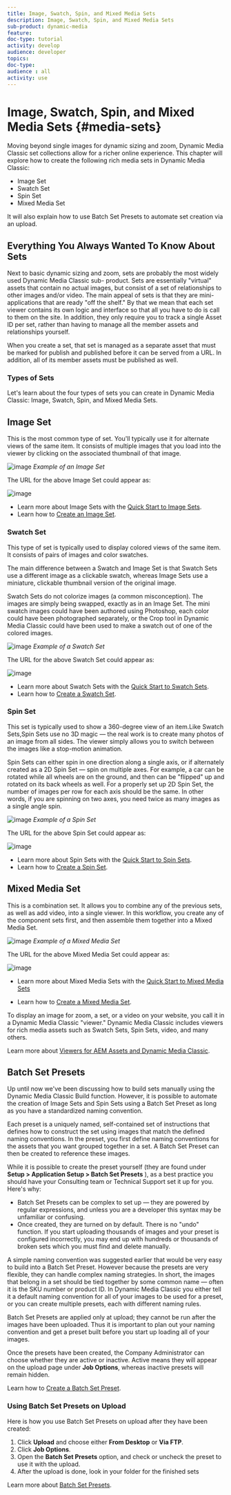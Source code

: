 ```yaml
---
title: Image, Swatch, Spin, and Mixed Media Sets
description: Image, Swatch, Spin, and Mixed Media Sets
sub-product: dynamic-media
feature:
doc-type: tutorial
activity: develop
audience: developer
topics:
doc-type:
audience : all
activity: use
---
```


# Image, Swatch, Spin, and Mixed Media Sets {#media-sets}

Moving beyond single images for dynamic sizing and zoom, Dynamic Media Classic set collections allow for a richer online experience. This chapter will explore how to create the following rich media sets in Dynamic Media Classic:

* Image Set
* Swatch Set
* Spin Set
* Mixed Media Set

It will also explain how to use Batch Set Presets to automate set creation via an upload.

## Everything You Always Wanted To Know About Sets

Next to basic dynamic sizing and zoom, sets are probably the most widely used Dynamic Media Classic sub- product. Sets are essentially "virtual" assets that contain no actual images, but consist of a set of relationships to other images and/or video. The main appeal of sets is that they are mini-applications that are ready "off the shelf." By that we mean that each set viewer contains its own logic and interface so that all you have to do is call to them on the site. In addition, they only require you to track a single Asset ID per set, rather than having to manage all the member assets and relationships yourself.

When you create a set, that set is managed as a separate asset that must be marked for publish and published before it can be served from a URL. In addition, all of its member assets must be published as well.

### Types of Sets

Let's learn about the four types of sets you can create in Dynamic Media Classic: Image, Swatch, Spin, and Mixed Media Sets.

## Image Set

This is the most common type of set. You'll typically use it for alternate views of the same item. It consists of multiple images that you load into the viewer by clicking on the associated thumbnail of that image.

![image](assets/media-sets/image-set-1.jpg)
*Example of an Image Set*

The URL for the above Image Set could appear as:

![image](assets/media-sets/image-set-url-1.png)

* Learn more about Image Sets with the [Quick Start to Image Sets](https://docs.adobe.com/content/help/en/dynamic-media-classic/using/image-sets/quick-start-image-sets.html).
* Learn how to [Create an Image Set](https://docs.adobe.com/content/help/en/dynamic-media-classic/using/image-sets/creating-image-set.html#creating-an-image-set).

### Swatch Set

This type of set is typically used to display colored views of the same item. It consists of pairs of images and color swatches.

The main difference between a Swatch and Image Set is that Swatch Sets use a different image as a clickable swatch, whereas Image Sets use a miniature, clickable thumbnail version of the original image.

Swatch Sets do not colorize images (a common misconception). The images are simply being swapped, exactly as in an Image Set. The mini swatch images could have been authored using Photoshop, each color could have been photographed separately, or the Crop tool in Dynamic Media Classic could have been used to make a swatch out of one of the colored images.

![image](assets/media-sets/image-set-2.jpg)
*Example of a Swatch Set*

The URL for the above Swatch Set could appear as:

![image](assets/media-sets/image-set_url.png)

* Learn more about Swatch Sets with the [Quick Start to Swatch Sets](https://docs.adobe.com/content/help/en/dynamic-media-classic/using/swatch-sets/quick-start-swatch-sets.html).
* Learn how to [Create a Swatch Set](https://docs.adobe.com/content/help/en/dynamic-media-classic/using/swatch-sets/creating-swatch-set.html#creating-a-swatch-set).

### Spin Set

This set is typically used to show a 360-degree view of an item.Like Swatch Sets,Spin Sets use no 3D magic — the real work is to create many photos of an image from all sides. The viewer simply allows you to switch between the images like a stop-motion animation.

Spin Sets can either spin in one direction along a single axis, or if alternately created as a 2D Spin Set — spin on multiple axes. For example, a car can be rotated while all wheels are on the ground, and then can be "flipped" up and rotated on its back wheels as well. For a properly set up 2D Spin Set, the number of images per row for each axis should be the same. In other words, if you are spinning on two axes, you need twice as many images as a single angle spin.

![image](assets/media-sets/image-set-3.png)
*Example of a Spin Set*

The URL for the above Spin Set could appear as:

![image](assets/media-sets/spin-set.png)

* Learn more about Spin Sets with the [Quick Start to Spin Sets](https://docs.adobe.com/content/help/en/dynamic-media-classic/using/spin-sets/quick-start-spin-sets.html).
* Learn how to [Create a Spin Set](https://docs.adobe.com/content/help/en/dynamic-media-classic/using/spin-sets/creating-spin-set.html#creating-a-spin-set).

## Mixed Media Set

This is a combination set. It allows you to combine any of the previous sets, as well as add video, into a single viewer. In this workflow, you create any of the component sets first, and then assemble them together into a Mixed Media Set.

![image](assets/media-sets/image-set-4.png)
*Example of a Mixed Media Set*

The URL for the above Mixed Media Set could appear as:

![image](assets/media-sets/image-set-url-1.png)

* Learn more about Mixed Media Sets with the [Quick Start to Mixed Media Sets](https://docs.adobe.com/content/help/en/dynamic-media-classic/using/mixed-media-sets/quick-start-mixed-media-sets.html)

* Learn how to [Create a Mixed Media Set](https://docs.adobe.com/content/help/en/dynamic-media-classic/using/mixed-media-sets/creating-mixed-media-set.html#creating-a-mixed-media-set).

To display an image for zoom, a set, or a video on your website, you call it in a Dynamic Media Classic "viewer." Dynamic Media Classic includes viewers for rich media assets such as Swatch Sets, Spin Sets, video, and many others.

Learn more about [Viewers for AEM Assets and Dynamic Media Classic](https://docs.adobe.com/content/help/en/dynamic-media-developer-resources/library/viewers-aem-assets-dmc/c-html5-s7-aem-asset-viewers.html).

## Batch Set Presets

Up until now we've been discussing how to build sets manually using the Dynamic Media Classic Build function. However, it is possible to automate the creation of Image Sets and Spin Sets using a Batch Set Preset as long as you have a standardized naming convention.

Each preset is a uniquely named, self-contained set of instructions that defines how to construct the set using images that match the defined naming conventions. In the preset, you first define naming conventions for the assets that you want grouped together in a set. A Batch Set Preset can then be created to reference these images.

While it is possible to create the preset yourself (they are found under **Setup > Application Setup > Batch Set Presets** ), as a best practice you should have your Consulting team or Technical Support set it up for you. Here's why:

* Batch Set Presets can be complex to set up — they are powered by regular expressions, and unless you are a developer this syntax may be unfamiliar or confusing.
* Once created, they are turned on by default. There is no "undo" function. If you start uploading thousands of images and your preset is configured incorrectly, you may end up with hundreds or thousands of broken sets which you must find and delete manually.

A simple naming convention was suggested earlier that would be very easy to build into a Batch Set Preset. However because the presets are very flexible, they can handle complex naming strategies. In short, the images that belong in a set should be tied together by some common name — often it is the SKU number or product ID. In Dynamic Media Classic you either tell it a default naming convention for all of your images to be used for a preset, or you can create multiple presets, each with different naming rules.

Batch Set Presets are applied only at upload; they cannot be run after the images have been uploaded. Thus it is important to plan out your naming convention and get a preset built before you start up loading all of your images.

Once the presets have been created, the Company Administrator can choose whether they are active or inactive. Active means they will appear on the upload page under **Job Options**, whereas inactive presets will remain hidden.

Learn how to [Create a Batch Set Preset](https://docs.adobe.com/content/help/en/dynamic-media-classic/using/setup/application-setup.html#creating-a-batch-set-preset).

### Using Batch Set Presets on Upload

Here is how you use Batch Set Presets on upload after they have been created:

1. Click **Upload** and choose either **From Desktop** or **Via FTP**.
2. Click **Job Options**.
3. Open the **Batch Set Presets** option, and check or uncheck the preset to use it with the upload.
4. After the upload is done, look in your folder for the finished sets

Learn more about [Batch Set Presets](https://docs.adobe.com/content/help/en/dynamic-media-classic/using/setup/application-setup.html#batch-set-presets).
